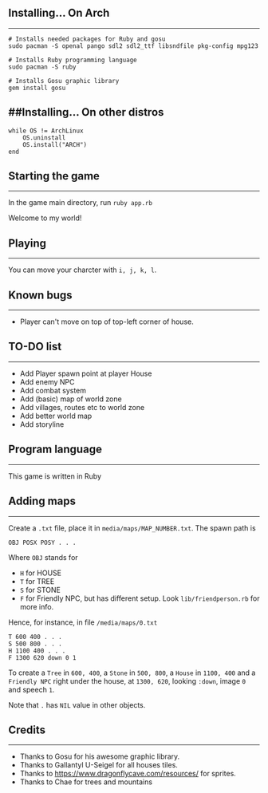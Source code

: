 ## Installing... On Arch
---
```
# Installs needed packages for Ruby and gosu
sudo pacman -S openal pango sdl2 sdl2_ttf libsndfile pkg-config mpg123

# Installs Ruby programming language
sudo pacman -S ruby

# Installs Gosu graphic library
gem install gosu
```

##Installing... On other distros
---
```
while OS != ArchLinux
	OS.uninstall
	OS.install("ARCH")
end
```

## Starting the game
---
In the game main directory, run `ruby app.rb`

Welcome to my world!

## Playing
---
You can move your charcter with `i, j, k, l`.

## Known bugs
---
* Player can't move on top of top-left corner of house.

## TO-DO list
---
* Add Player spawn point at player House
* Add enemy NPC
* Add combat system
* Add (basic) map of world zone
* Add villages, routes etc to world zone
* Add better world map
* Add storyline

## Program language
---
This game is written in Ruby

## Adding maps
---
Create a `.txt` file, place it in `media/maps/MAP_NUMBER.txt`. The spawn path is
```
OBJ POSX POSY . . .
```
Where `OBJ` stands for


* `H` for HOUSE
* `T` for TREE
* `S` for STONE
* `F` for Friendly NPC, but has different setup. Look `lib/friendperson.rb` for more info.

Hence, for instance, in file `/media/maps/0.txt`
```
T 600 400 . . .
S 500 800 . . .
H 1100 400 . . .
F 1300 620 down 0 1
```
To create a `Tree` in `600, 400`, a `Stone` in `500, 800`, a `House` in `1100, 400` and a `Friendly
NPC` right under the house, at `1300, 620`, looking `:down`, image `0` and speech `1`.

Note that `.` has `NIL` value in other objects.

## Credits
---
* Thanks to Gosu for his awesome graphic library.
* Thanks to Gallantyl U-Seigel for all houses tiles.
* Thanks to https://www.dragonflycave.com/resources/ for sprites.
* Thanks to Chae for trees and mountains
